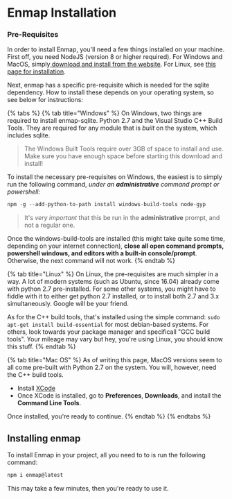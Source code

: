 # Enmap Installation

### Pre-Requisites

In order to install Enmap, you'll need a few things installed on your machine. First off, you need NodeJS \(version 8 or higher required\). For Windows and MacOS, simply[ download and install from the website](https://nodejs.org/en/download/). For Linux, see [this page for installation](https://nodejs.org/en/download/package-manager/).

Next, enmap has a specific pre-requisite which is needed for the sqlite dependency. How to install these depends on your operating system, so see below for instructions:

{% tabs %}
{% tab title="Windows" %}
On Windows, two things are required to install enmap-sqlite. Python 2.7 and the Visual Studio C++ Build Tools. They are required for any module that is _built_ on the system, which includes sqlite. 

> The Windows Built Tools require over 3GB of space to install and use. Make sure you have enough space before starting this download and install!

To install the necessary pre-requisites on Windows, the easiest is to simply run the following command, _under an **administrative** command prompt or powershell:_

```javascript
npm -g --add-python-to-path install windows-build-tools node-gyp
```

> It's _very important_ that this be run in the **administrative** prompt, and not a regular one.

Once the windows-build-tools are installed \(this might take quite some time, depending on your internet connection\), **close all open command prompts, powershell windows, and editors with a built-in console/prompt**. Otherwise, the next command will not work. 
{% endtab %}

{% tab title="Linux" %}
On Linux, the pre-requisites are much simpler in a way. A lot of modern systems \(such as Ubuntu, since 16.04\) already come with python 2.7 pre-installed. For some other systems, you might have to fiddle with it to either get python 2.7 installed, or to install both 2.7 and 3.x simultaneously. Google will be your friend. 

As for the C++ build tools, that's installed using the simple command: `sudo apt-get install build-essential` for most debian-based systems. For others, look towards your package manager and specificall "GCC build tools". Your mileage may vary but hey, you're using Linux, you should know this stuff. 
{% endtab %}

{% tab title="Mac OS" %}
As of writing this page, MacOS versions seem to all come pre-built with Python 2.7 on the system. You will, however, need the C++ build tools. 

* Install [XCode](https://developer.apple.com/xcode/download/)
* Once XCode is installed, go to **Preferences**, **Downloads**, and install the **Command Line Tools**.

Once installed, you're ready to continue. 
{% endtab %}
{% endtabs %}

## Installing enmap

To install Enmap in your project, all you need to to is run the following command: 

```javascript
npm i enmap@latest
```

This may take a few minutes, then you're ready to use it. 

